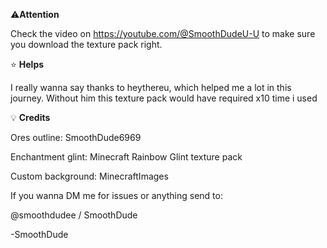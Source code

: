 ⚠️**Attention**

Check the video on https://youtube.com/@SmoothDudeU-U to make sure you download the texture pack right.

⭐ **Helps**

I really wanna say thanks to heythereu, which helped me a lot in this journey. Without him this texture pack would have required x10 time i used

💡 **Credits**

Ores outline: SmoothDude6969

Enchantment glint: Minecraft Rainbow Glint texture pack

Custom background: MinecraftImages

If you wanna DM me for issues or anything send to: 

@smoothdudee / SmoothDude

-SmoothDude
